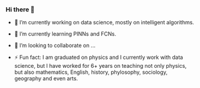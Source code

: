 ### Hi there 👋

- 🔭 I’m currently working on data science, mostly on intelligent algorithms.
- 🌱 I’m currently learning PINNs and FCNs.
- 👯 I’m looking to collaborate on ...

- ⚡ Fun fact: I am graduated on physics and I currently work with data science, but I have worked for 6+ years on teaching not only physics, but also mathematics, English, history, phylosophy, sociology, geography and even arts.
